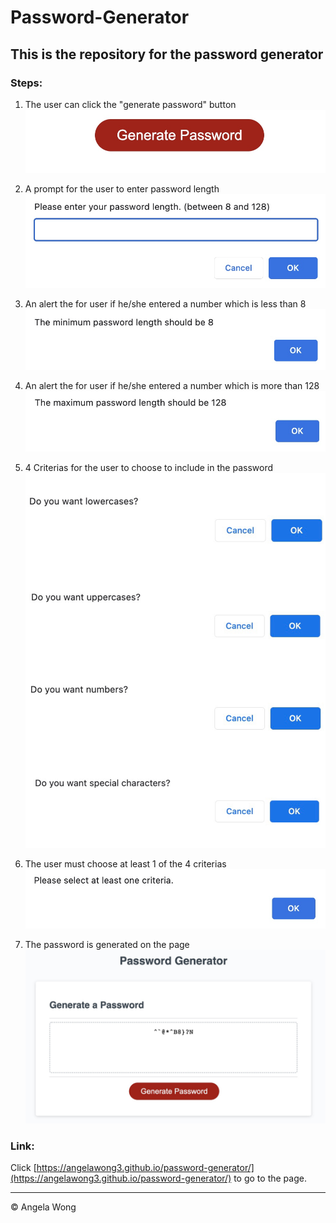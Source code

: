 # Password-Generator

## This is the repository for the password generator

### Steps:

1. The user can click the "generate password" button
   ![gen-pw-button](./assets/images/1-gen-pw-button.jpg)

2. A prompt for the user to enter password length
   ![password-length](./assets/images/2-pwLen.jpg)

3. An alert the for user if he/she entered a number which is less than 8
   ![min-8-length](./assets/images/3-min8alert.jpg)

4. An alert the for user if he/she entered a number which is more than 128
   ![max-128-length](./assets/images/4-max128alert.jpg)

5. 4 Criterias for the user to choose to include in the password
   ![4-cri](./assets/images/5-four-criteria.JPG)

6. The user must choose at least 1 of the 4 criterias
   ![alert-4-cri](./assets/images/6-criteria-alert.jpg)

7. The password is generated on the page
   ![gened-pw](./assets/images/7-gened-pw.jpg)

### Link:

Click [https://angelawong3.github.io/password-generator/](https://angelawong3.github.io/password-generator/) to go to the page.

---

© Angela Wong
